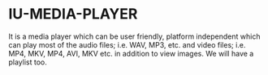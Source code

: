 # IU-MEDIA-PLAYER
It is a media player which can be user friendly, platform independent which  can play most of the audio files; i.e. WAV, MP3, etc. and video files; i.e.  MP4, MKV, MP4, AVI, MKV etc. in addition to view images. We will have a playlist too.

